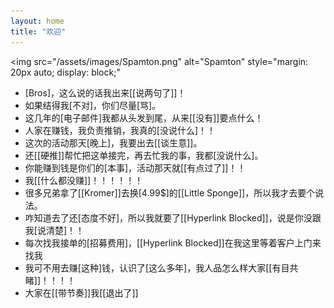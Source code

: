 ```yaml
---
layout: home
title: "欢迎"
---
```

<img 
  src="/assets/images/Spamton.png" 
  alt="Spamton"
  style="margin: 20px auto; display: block;"
>
* [Bros]，这么说的话我出来[[说两句了]]！
* 如果结得我[不对]，你们尽量[骂]。
* 这几年的[电子邮件]我都从头发到尾，从来[[没有]]要点什么！
* 人家在赚钱，我负责推销，我真的[没说什么]！！
* 这次的活动那天[晚上]，我要出去[[谈生意]]。
* 还[[硬推]]帮忙把这单接完，再去忙我的事，我都[没说什么]。
* 你能赚到钱是你们的[本事]，活动那天就[[有点过了]]！！
* 我[[什么都没赚]]！！！！！！
* 很多兄弟拿了[[Kromer]]去换[4.99$]的[[Little Sponge]]，所以我才去要个说法。
* 咋知道去了还[态度不好]，所以我就要了[[Hyperlink Blocked]]，说是你没跟我[说清楚]！！
* 每次找我接单的[招募费用]，[[Hyperlink Blocked]]在我这里等着客户上门来找我
* 我可不用去赚[这种]钱，认识了[这么多年]，我人品怎么样大家[[有目共睹]]！！！！
* 大家在[[带节奏]]我[[退出了]]
